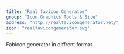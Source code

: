```yaml
---
title: "Real favicon Generator"
group: "Icon,Graphics Tools & Site"
address: "http://realfavicongenerator.net/"
icon: "realfavicongenerator.svg"
---
```

Fabicon generator in diffrent format.
